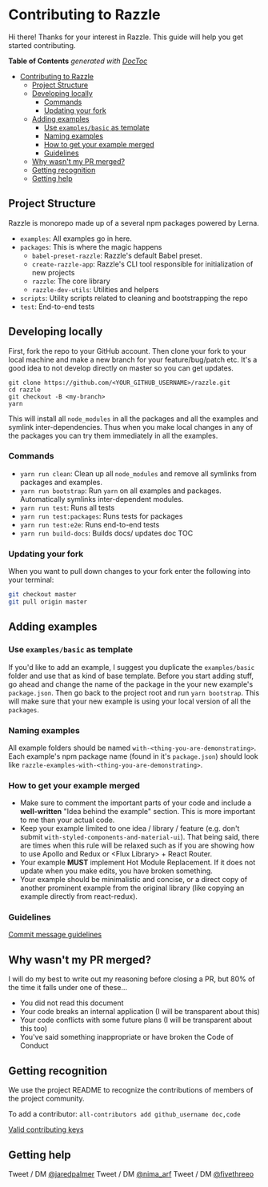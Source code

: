 
# Contributing to Razzle

Hi there! Thanks for your interest in Razzle. This guide will help you get started contributing.

<!-- INSERT doctoc generated TOC please keep comment here to allow auto update -->
<!-- START doctoc generated TOC please keep comment here to allow auto update -->
<!-- DON'T EDIT THIS SECTION, INSTEAD RE-RUN doctoc TO UPDATE -->
**Table of Contents**  *generated with [DocToc](https://github.com/thlorenz/doctoc)*

- [Contributing to Razzle](#contributing-to-razzle)
  - [Project Structure](#project-structure)
  - [Developing locally](#developing-locally)
    - [Commands](#commands)
    - [Updating your fork](#updating-your-fork)
  - [Adding examples](#adding-examples)
    - [Use `examples/basic` as template](#use-examplesbasic-as-template)
    - [Naming examples](#naming-examples)
    - [How to get your example merged](#how-to-get-your-example-merged)
    - [Guidelines](#guidelines)
  - [Why wasn't my PR merged?](#why-wasnt-my-pr-merged)
  - [Getting recognition](#getting-recognition)
  - [Getting help](#getting-help)

<!-- END doctoc generated TOC please keep comment here to allow auto update -->
## Project Structure

Razzle is monorepo made up of a several npm packages powered by Lerna.

- `examples`: All examples go in here.
- `packages`: This is where the magic happens
  - `babel-preset-razzle`: Razzle's default Babel preset.
  - `create-razzle-app`: Razzle's CLI tool responsible for initialization of new projects
  - `razzle`: The core library
  - `razzle-dev-utils`: Utilities and helpers
- `scripts`: Utility scripts related to cleaning and bootstrapping the repo
- `test`: End-to-end tests

## Developing locally

First, fork the repo to your GitHub account. Then clone your fork to your local
machine and make a new branch for your feature/bug/patch etc. It's a good idea to not develop directly on master so you can get updates.

```
git clone https://github.com/<YOUR_GITHUB_USERNAME>/razzle.git
cd razzle
git checkout -B <my-branch>
yarn
```

This will install all `node_modules` in all the packages and all the examples and symlink
inter-dependencies. Thus when you make local changes in any of the packages you can try them
immediately in all the examples.

### Commands

- `yarn run clean`: Clean up all `node_modules` and remove all symlinks from packages and examples.
- `yarn run bootstrap`: Run `yarn` on all examples and packages. Automatically symlinks inter-dependent modules.
- `yarn run test`: Runs all tests
- `yarn run test:packages`: Runs tests for packages
- `yarn run test:e2e`: Runs end-to-end tests
- `yarn run build-docs`: Builds docs/ updates doc TOC

### Updating your fork

When you want to pull down changes to your fork enter the following into your terminal:

```bash
git checkout master
git pull origin master
```

## Adding examples

### Use `examples/basic` as template
If you'd like to add an example, I suggest you duplicate the `examples/basic` folder and use that as kind of base template. Before you start adding stuff, go ahead and change the name of the package in the your new example's `package.json`. Then go back to the project root and run `yarn bootstrap`. This will make sure that your new example is using your local version of all the `packages`.

### Naming examples

All example folders should be named `with-<thing-you-are-demonstrating>`. Each example's npm package name (found in it's `package.json`) should look like `razzle-examples-with-<thing-you-are-demonstrating>`.

### How to get your example merged

- Make sure to comment the important parts of your code and include a **well-written**
"Idea behind the example" section. This is more important to me than your actual code.
- Keep your example limited to one idea / library / feature (e.g. don't submit `with-styled-components-and-material-ui`). That being said, there are times when this rule will be relaxed such as if you are showing how to use Apollo and Redux or \<Flux Library\> + React Router.
- Your example **MUST** implement Hot Module Replacement. If it does not update when you make edits, you have broken something.
- Your example should be minimalistic and concise, or a direct copy of another prominent example from the original library (like copying an example directly from react-redux).

### Guidelines

[Commit message guidelines](https://github.com/angular/angular/blob/master/CONTRIBUTING.md#-commit-message-guidelines)

## Why wasn't my PR merged?

I will do my best to write out my reasoning before closing a PR, but 80% of the time it falls under one of these...

- You did not read this document
- Your code breaks an internal application (I will be transparent about this)
- Your code conflicts with some future plans (I will be transparent about this too)
- You've said something inappropriate or have broken the Code of Conduct

## Getting recognition

We use the project README to recognize the contributions of members of the project community.

To add a contributor: `all-contributors add github_username doc,code`

[Valid contributing keys](https://allcontributors.org/docs/en/emoji-key)

## Getting help

Tweet / DM [@jaredpalmer](https://twitter.com/jaredpalmer)
Tweet / DM [@nima_arf](https://twitter.com/nima_arf)
Tweet / DM [@fivethreeo](https://twitter.com/fivethreeo)
